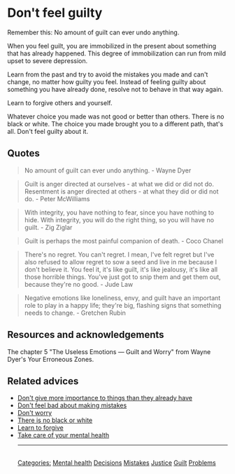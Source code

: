 # Don't feel guilty

Remember this: No amount of guilt can ever undo anything.

When you feel guilt, you are immobilized in the present about something that has already happened. This degree of immobilization can run from mild upset to severe depression.

Learn from the past and try to avoid the mistakes you made and can't change, no matter how guilty you feel. Instead of feeling guilty about something you have already done, resolve not to behave in that way again.

Learn to forgive others and yourself.

Whatever choice you made was not good or better than others. There is no black or white. The choice you made brought you to a different path, that's all. Don't feel guilty about it.

## Quotes

> No amount of guilt can ever undo anything. - Wayne Dyer

> Guilt is anger directed at ourselves - at what we did or did not do. Resentment is anger directed at others - at what they did or did not do. - Peter McWilliams

> With integrity, you have nothing to fear, since you have nothing to hide. With integrity, you will do the right thing, so you will have no guilt. - Zig Ziglar

> Guilt is perhaps the most painful companion of death. - Coco Chanel

> There's no regret. You can't regret. I mean, I've felt regret but I've also refused to allow regret to sow a seed and live in me because I don't believe it. You feel it, it's like guilt, it's like jealousy, it's like all those horrible things. You've just got to snip them and get them out, because they're no good. - Jude Law

> Negative emotions like loneliness, envy, and guilt have an important role to play in a happy life; they're big, flashing signs that something needs to change. - Gretchen Rubin

## Resources and acknowledgements

The chapter 5 "The Useless Emotions — Guilt and Worry" from Wayne Dyer's Your Erroneous Zones.

## Related advices

- [Don't give more importance to things than they already have](../Don't%20give%20more%20importance%20to%20things%20than%20they%20already%20have/index.md)
- [Don't feel bad about making mistakes](../We%20all%20make%20mistakes/index.md)
- [Don't worry](../Don't%20worry/index.md)
- [There is no black or white](../There%20is%20no%20black%20or%20white/index.md)
- [Learn to forgive](../Learn%20to%20forgive/index.md)
- [Take care of your mental health](../Take%20care%20of%20your%20mental%20health/index.md)<hr/><br/>[Categories:](../Categories/index.md) [Mental health](../Categories/Mental%20health.md) [Decisions](../Categories/Decisions.md) [Mistakes](../Categories/Mistakes.md) [Justice](../Categories/Justice.md) [Guilt](../Categories/Guilt.md) [Problems](../Categories/Problems.md)